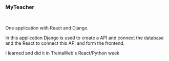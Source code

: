 <h3> MyTeacher </h3> <br>

One application with React and Django.<br>

In this application Django is used to create a API and connect the database and the React to connect this API and form the frontend.<br>


I learned and did it in TreinaWeb's React/Python week
